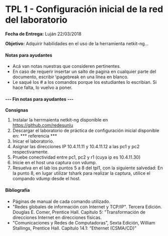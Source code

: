 TPL 1 - Configuración inicial de la red del laboratorio
=======================================================

**Fecha de Entrega:** Luján 22/03/2018

**Objetivo:** Adquirir habilidades en el uso de la herramienta netkit-ng...

#### Notas para ayudantes

* Acá van notas nuestras que consideren pertinentes.
* En caso de requerir insertar un salto de pagina en cualquier parte del documento, escribir \pagebreak en una linea en blanco.
* Le saqué los # a los comandos porque los estudiantes lo escribían. Si hace falta, lo vuelvo a poner.

#### --- Fin notas para ayudantes ---

**Consignas**

1. Instalar la herrmaienta netkit-ng disponible en https://github.com/redesunlu
2. Descargar el laboratorio de práctica de configuración inicial disponible en: *** referencia ***
3. Inicar el laboratorio.
4. Asignar las direcciones IP 10.4.11.11 y 10.4.11.12 a las pc1 y pc2 respectivamente.
5. Pruebe conectividad entre pc1, pc2 y r1 (cuya ip es 10.4.11.30)
6. Inicie en el host una captura con vdump.
7. Resuelva en el lab los puntos 5 a 8 del tpl1, con la siguiente salvedad:
    En la punto 8, en lugar utilizar tshark para realizar la captura, utilice el compando vdump desde el host.

#### Bibliografía

* Páginas de manual de cada comando utilizado.
* "Redes globales de información con Internet y TCP/IP". Tercera Edición. Douglas E. Comer, Prentice Hall. Capítulo 5: "Transformación de direcciones Internet en direcciones físicas.
* "Comunicaciones y Redes de Computadoras", Sexta Edición, William Stallings, Prentice Hall. Capítulo 14.1: “Ethernet (CSMA/CD)”
